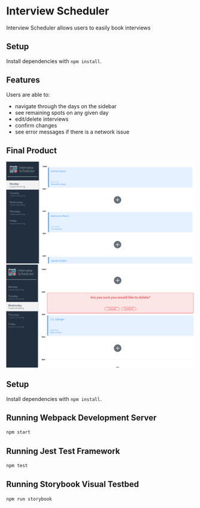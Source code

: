 # Interview Scheduler

Interview Scheduler allows users to easily book interviews

## Setup

Install dependencies with `npm install`.

## Features
Users are able to:
* navigate through the days on the sidebar
* see remaining spots on any given day
* edit/delete interviews 
* confirm changes
* see error messages if there is a network issue

## Final Product

![picture](docs/appointment-form.png "appointment-form")
![picture](docs/confirmation-page.png "confirmation-page")


## Setup

Install dependencies with `npm install`.

## Running Webpack Development Server

```sh
npm start
```

## Running Jest Test Framework

```sh
npm test
```

## Running Storybook Visual Testbed

```sh
npm run storybook
```
